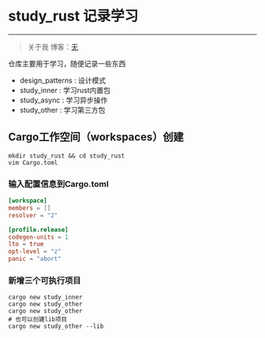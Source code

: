 # study_rust 记录学习

---

> 关于我
> 博客：[无](http://) 

仓库主要用于学习，随便记录一些东西

- design_patterns : 设计模式
- study_inner : 学习rust内置包
- study_async : 学习异步操作
- study_other : 学习第三方包

## Cargo工作空间（workspaces）创建

```shell
mkdir study_rust && cd study_rust
vim Cargo.toml
```

### 输入配置信息到Cargo.toml

```toml
[workspace]
members = []
resolver = "2"

[profile.release]
codegen-units = 1
lto = true
opt-level = "z"
panic = "abort"
```

### 新增三个可执行项目

```shell
cargo new study_inner
cargo new study_other
cargo new study_other
# 也可以创建lib项目
cargo new study_other --lib
```
